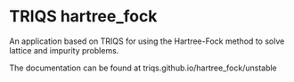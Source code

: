 # TRIQS hartree_fock
An application based on TRIQS for using the Hartree-Fock method to solve lattice and impurity problems.

The documentation can be found at triqs.github.io/hartree_fock/unstable
